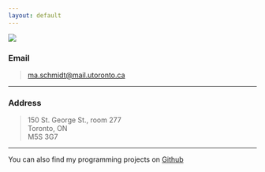 ```yaml
---
layout: default
---
```


<img src="{{ site.baseurl }}/images/MarcAntoineSchmidt2_400.jpg" class="right no-mobile" />

### Email

> [ma.schmidt@mail.utoronto.ca](mailto:ma.schmidt@mail.utoronto.ca)

---

### Address

> 150 St. George St., room 277  
> Toronto, ON  
> M5S 3G7

---

You can also find my programming projects on [Github](https://github.com/ma-schmidt)